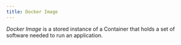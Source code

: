 ```yaml
---
title: Docker Image
---
```


*Docker Image* is a stored instance of a Container that holds a set of software needed to run an application.
